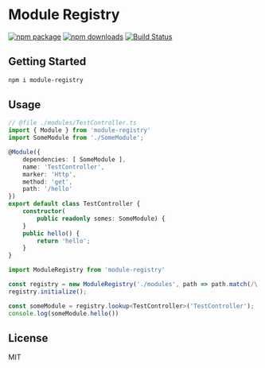 # Module Registry

[![npm package](https://img.shields.io/npm/v/module-registry/latest.svg)](https://www.npmjs.com/package/module-registry)
[![npm downloads](https://img.shields.io/npm/dm/module-registry.svg)](https://www.npmjs.com/package/module-registry)
[![Build Status](https://travis-ci.org/javarouka/node-beans.svg)](https://travis-ci.org/javarouka/node-beans)

## Getting Started

```sh
npm i module-registry
```

## Usage

```typescript
// @file ./modules/TestController.ts
import { Module } from 'module-registry'
import SomeModule from './SomeModule';

@Module({
    dependencies: [ SomeModule ],
    name: 'TestController',
    marker: 'Http',
    method: 'get',
    path: '/hello'
})
export default class TestController {
    constructor(
        public readonly somes: SomeModule) {
    }
    public hello() {
        return 'hello';
    }
}
```

```typescript
import ModuleRegistry from 'module-registry'

const registry = new ModuleRegistry('./modules', path => path.match(/\.Module.(ts|js)/));
registry.initialize();

const someModule = registry.lookup<TestController>('TestController');
console.log(someModule.hello())
```

## License
MIT